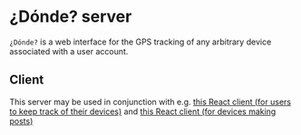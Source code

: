 # ¿Dónde? server
`¿Dónde?` is a web interface for the GPS tracking of any arbitrary device associated with a user account.

## Client
This server may be used in conjunction with e.g. [this React client (for users to keep track of their devices)](https://github.com/kavunshiva/donde-client) and [this React client (for devices making posts)](https://github.com/kavunshiva/donde-poster-client)
